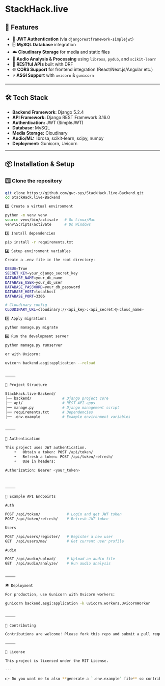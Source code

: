 
# StackHack.live
## 🚀 Features  
- 🔑 **JWT Authentication** (via `djangorestframework-simplejwt`)  
- 🗄 **MySQL Database** integration  
- ☁️ **Cloudinary Storage** for media and static files  
- 🎵 **Audio Analysis & Processing** using `librosa`, `pydub`, and `scikit-learn`  
- 🔗 **RESTful APIs** built with DRF  
- 🌐 **CORS Support** for frontend integration (React/Next.js/Angular etc.)  
- ⚡ **ASGI Support** with `uvicorn` & `gunicorn`  

---

## 🛠 Tech Stack  
- **Backend Framework:** Django 5.2.4  
- **API Framework:** Django REST Framework 3.16.0  
- **Authentication:** JWT (SimpleJWT)  
- **Database:** MySQL  
- **Media Storage:** Cloudinary  
- **Audio/ML:** librosa, scikit-learn, scipy, numpy  
- **Deployment:** Gunicorn, Uvicorn  

---

## 📦 Installation & Setup  

### 1️⃣ Clone the repository  
```bash
git clone https://github.com/gwc-sys/StackHack.live-Backend.git
cd StackHack.live-Backend

2️⃣ Create a virtual environment

python -m venv venv
source venv/bin/activate   # On Linux/Mac
venv\Scripts\activate      # On Windows

3️⃣ Install dependencies

pip install -r requirements.txt

4️⃣ Setup environment variables

Create a .env file in the root directory:

DEBUG=True
SECRET_KEY=your_django_secret_key
DATABASE_NAME=your_db_name
DATABASE_USER=your_db_user
DATABASE_PASSWORD=your_db_password
DATABASE_HOST=localhost
DATABASE_PORT=3306

# Cloudinary config
CLOUDINARY_URL=cloudinary://<api_key>:<api_secret>@<cloud_name>

5️⃣ Apply migrations

python manage.py migrate

6️⃣ Run the development server

python manage.py runserver

or with Uvicorn:

uvicorn backend.asgi:application --reload


⸻

📂 Project Structure

StackHack.live-Backend/
│── backend/              # Django project core
│── api/                  # REST API apps
│── manage.py             # Django management script
│── requirements.txt      # Dependencies
│── .env.example          # Example environment variables


⸻

🔐 Authentication

This project uses JWT authentication.
	•	Obtain a token: POST /api/token/
	•	Refresh a token: POST /api/token/refresh/
	•	Use in headers:

Authorization: Bearer <your_token>



⸻

📡 Example API Endpoints

Auth

POST /api/token/            # Login and get JWT token
POST /api/token/refresh/    # Refresh JWT token

Users

POST /api/users/register/   # Register a new user
GET  /api/users/me/         # Get current user profile

Audio

POST /api/audio/upload/     # Upload an audio file
GET  /api/audio/analyze/    # Run audio analysis


⸻

🌍 Deployment

For production, use Gunicorn with Uvicorn workers:

gunicorn backend.asgi:application -k uvicorn.workers.UvicornWorker


⸻

🤝 Contributing

Contributions are welcome! Please fork this repo and submit a pull request.

⸻

📜 License

This project is licensed under the MIT License.

---

👉 Do you want me to also **generate a `.env.example` file** so contributors know exactly which environment variables to set up?
